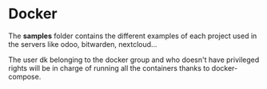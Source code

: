 # Docker

The **samples** folder contains the different examples of each project used in the servers like odoo, bitwarden, nextcloud...

The user dk belonging to the docker group and who doesn't have privileged rights will be in charge of running all the containers thanks to docker-compose.